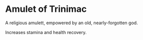 # Amulet of Trinimac
A religious amulett, empowered by an old, nearly-forgotten god.

Increases stamina and health recovery.
